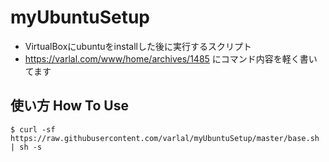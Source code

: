 # myUbuntuSetup
- VirtualBoxにubuntuをinstallした後に実行するスクリプト
- https://varlal.com/www/home/archives/1485 にコマンド内容を軽く書いてます

## 使い方 How To Use
```
$ curl -sf https://raw.githubusercontent.com/varlal/myUbuntuSetup/master/base.sh | sh -s
```
